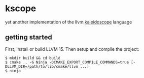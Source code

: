 # kscope

yet another implementation of the llvm [kaleidoscope][llvm-kscope] language

[llvm-kscope]: https://llvm.org/docs/tutorial/MyFirstLanguageFrontend/index.html

## getting started

First, install or build LLVM 15. Then setup and compile the project:

```console
$ mkdir build && cd build
$ cmake .. -G Ninja -DCMAKE_EXPORT_COMPILE_COMMANDS=true [-DLLVM_DIR=/path/to/lib/cmake/llvm ...]
$ ninja
```
